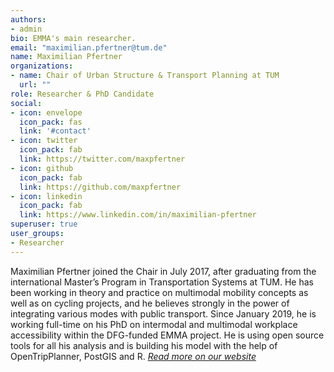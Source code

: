 ```yaml
---
authors:
- admin
bio: EMMA's main researcher.
email: "maximilian.pfertner@tum.de"
name: Maximilian Pfertner
organizations:
- name: Chair of Urban Structure & Transport Planning at TUM
  url: ""
role: Researcher & PhD Candidate
social:
- icon: envelope
  icon_pack: fas
  link: '#contact'
- icon: twitter
  icon_pack: fab
  link: https://twitter.com/maxpfertner
- icon: github
  icon_pack: fab
  link: https://github.com/maxpfertner
- icon: linkedin
  icon_pack: fab
  link: https://www.linkedin.com/in/maximilian-pfertner
superuser: true
user_groups:
- Researcher
---
```


Maximilian Pfertner joined the Chair in July 2017, after graduating from the international Master’s Program in Transportation Systems at TUM. He has been working in theory and practice on multimodal mobility concepts as well as on cycling projects, and he believes strongly in the power of integrating various modes with public transport. Since January 2019, he is working full-time on his PhD on intermodal and multimodal workplace accessibility within the DFG-funded EMMA project. He is using open source tools for all his analysis and is building his model with the help of OpenTripPlanner, PostGIS and R. [*Read more on our website*](https://www.bgu.tum.de/en/sv/team/msc-maximilian-pfertner/) 

